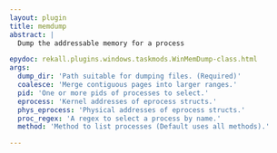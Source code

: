 ```yaml
---
layout: plugin
title: memdump
abstract: |
  Dump the addressable memory for a process

epydoc: rekall.plugins.windows.taskmods.WinMemDump-class.html
args:
  dump_dir: 'Path suitable for dumping files. (Required)'
  coalesce: 'Merge contiguous pages into larger ranges.'
  pid: 'One or more pids of processes to select.'
  eprocess: 'Kernel addresses of eprocess structs.'
  phys_eprocess: 'Physical addresses of eprocess structs.'
  proc_regex: 'A regex to select a process by name.'
  method: 'Method to list processes (Default uses all methods).'

---
```


